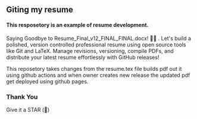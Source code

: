 ## Giting my resume

#### This resposetory is an example of resume development.

Saying Goodbye to Resume_Final_v12_FINAL_FINAL.docx! 📝😂 . Let's build a polished, version controlled professional resume using open source tools like Git and LaTeX. Manage revisions, versioning, compile PDFs, and distribute your latest resume effortlessly with GitHub releases!

This reposetory takes changes from the resume.tex file builds pdf out it using github actions and when owner creates new release the updated pdf get deployed using github pages.

### Thank You

Give it a STAR (:stars:)
